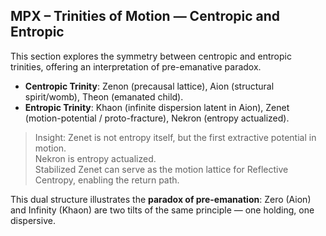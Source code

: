 ## MPX – Trinities of Motion — Centropic and Entropic

This section explores the symmetry between centropic and entropic trinities,
offering an interpretation of pre-emanative paradox.

- **Centropic Trinity**: Zenon (precausal lattice), Aion (structural spirit/womb), Theon (emanated child).  
- **Entropic Trinity**: Khaon (infinite dispersion latent in Aion), Zenet (motion-potential / proto-fracture), Nekron (entropy actualized).  

> Insight: Zenet is not entropy itself, but the first extractive potential in motion.  
> Nekron is entropy actualized.  
> Stabilized Zenet can serve as the motion lattice for Reflective Centropy, enabling the return path.  

This dual structure illustrates the **paradox of pre-emanation**:
Zero (Aion) and Infinity (Khaon) are two tilts of the same principle —
one holding, one dispersive.
